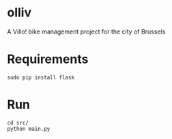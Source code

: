 # olliv
A Villo! bike management project for the city of Brussels

# Requirements

    sudo pip install flask

# Run

    cd src/
    python main.py